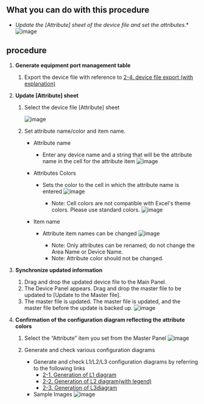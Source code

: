 ## What you can do with this procedure
* *Update the [Attribute] sheet of the device file and set the attributes.**
![image](https://github.com/user-attachments/assets/f05b29db-2ffd-4686-8fba-e34db8af5c2f)


## procedure
1. **Generate equipment port management table**
    1. Export the device file with reference to [2-4. device file export (with explanation)](https://github.com/cisco-open/network-sketcher/blob/main/User_Guide/Japanese/2-4.%20%E3%83%87%E3%83%90%E3%82%A4%E3%82%B9%E3%83%95%E3%82%A1%E3%82%A4%E3%83%AB%E3%81%AE%E3%82%A8%E3%82%AF%E3%82%B9%E3%83%9D%E3%83%BC%E3%83%88.pdf)

1. **Update [Attribute] sheet**
    1. Select the device file [Attribute] sheet

       ![image](https://github.com/user-attachments/assets/f330506b-808e-4f59-8692-b2a53e42bb04)

    1. Set attribute name/color and item name.
       - Attribute name
         - Enter any device name and a string that will be the attribute name in the cell for the attribute item
           ![image](https://github.com/user-attachments/assets/4e33c60c-ee52-41a7-8f7c-dc3f4201afb9)

       - Attributes Colors
         - Sets the color to the cell in which the attribute name is entered
           ![image](https://github.com/user-attachments/assets/c179c069-ffbd-4f59-8ad9-c890347f4630)

           - Note: Cell colors are not compatible with Excel's theme colors. Please use standard colors.
             ![image](https://github.com/user-attachments/assets/64397ed8-f7e9-4ace-8b7f-51e02eb9c025)

       - Item name
         - Attribute item names can be changed
           ![image](https://github.com/user-attachments/assets/a8783b64-f18e-4036-b3a6-ec5fb143437e)

           - Note: Only attributes can be renamed; do not change the Area Name or Device Name.
           - Note: Attribute color should not be changed.


1. **Synchronize updated information**
    1. Drag and drop the updated device file to the Main Panel.
    1. The Device Panel appears. Drag and drop the master file to be updated to [Update to the Master file].
    1. The master file is updated. The master file is updated, and the master file before the update is backed up.
       ![image](https://github.com/user-attachments/assets/1f343875-ad12-4436-84cd-0c033c4e3f42)


1. **Confirmation of the configuration diagram reflecting the attribute colors**
   1. Select the “Attribute” item you set from the Master Panel
   ![image](https://github.com/user-attachments/assets/f521a0de-8344-49c0-87b6-6099011a6728)

   2. Generate and check various configuration diagrams
       - Generate and check L1/L2/L3 configuration diagrams by referring to the following links
          - [2-1. Generation of L1 diagram](https://github.com/cisco-open/network-sketcher/blob/main/User_Guide/Japanese/2-1.%20L1%E6%A7%8B%E6%88%90%E5%9B%B3%E3%81%AE%E7%94%9F%E6%88%90.pdf)
          - [2-2. Generation of L2 diagram(with legend)](https://github.com/cisco-open/network-sketcher/blob/main/User_Guide/Japanese/2-2.%20L2%E6%A7%8B%E6%88%90%E5%9B%B3%E3%81%AE%E7%94%9F%E6%88%90.pdf)
          - [2-3. Generation of L3diagram](https://github.com/cisco-open/network-sketcher/blob/main/User_Guide/Japanese/2-3.%20L3%E6%A7%8B%E6%88%90%E5%9B%B3%E3%81%AE%E7%94%9F%E6%88%90.pdf)
        -  Sample Images
       ![image](https://github.com/user-attachments/assets/6c1e64db-a8f6-4336-9ccf-e3543f838af5)










